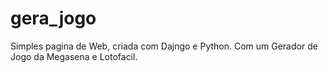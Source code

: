 # gera_jogo
Simples pagina de Web, criada com Dajngo e Python.
Com um Gerador de Jogo da Megasena e Lotofacil.
